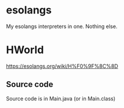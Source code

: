 # esolangs
My esolangs interpreters in one. Nothing else.

# HWorld

https://esolangs.org/wiki/H%F0%9F%8C%8D

## Source code

Source code is in Main.java (or in Main.class)
